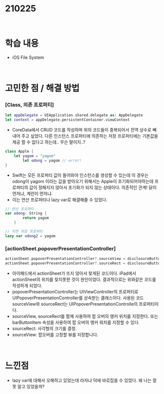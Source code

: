 # 210225

<br>

# 학습 내용

- iOS File System

<br>

# 고민한 점 / 해결 방법

### [Class,  의존 프로퍼티]

```swift
let appDelegate = UIApplication.shared.delegate as! AppDelegate
let context = appDelegate.persistentContainer.viewContext
```

- CoreData에서 CRUD 코드를 작성하며 위의 코드들이 중복되어서 전역 상수로 빼내어 주고 싶었다. 다른 인스턴스 프로퍼티에 의존하는 저장  프로퍼티에는 기본값을 제공 할 수 없다고 하는데.. 무슨 말이지..?

```swift
class Apple {
    let yagom = "yagom"
		let odong = yagom // error!
}
```

- Swift는 모든 프로퍼티 값이  들어와야 인스턴스를 생성할  수 있는데 이 경우는 odong이 yagom 이라는 값을 받아오기 위해서는 Apple이 초기화되어야하는데 프로퍼티의 값이 정해지지 않아서  초기화가 되지 않는 상태이다. 의존적인 관계! 닭이 먼저냐, 계란이 먼저냐.
- 이는 연산 프로퍼티나 lazy var로 해결해줄 수 있었다.

```swift
// 연산 프로퍼티
var odong: String {
        return yagom
    }

// 지연 저장 프로퍼티
lazy var odong2 = yagom
```

### [actionSheet.popoverPresentationController]

```swift
actionSheet.popoverPresentationController?.sourceView = disclosureButton
actionSheet.popoverPresentationController?.sourceRect = disclosureButton.bounds
```

- 아이패드에서 actionSheet가 뜨지 않아서 찾게된 코드이다. iPad에서 actionSheet의 위치를 찾지못한 것이 원인이었다.  결과적으로는  위와같은 코드를 작성하게 되었다.
- popoverPresentationController는 UIViewController의 프로퍼티로 UIPopoverPresentationController를 상속받는 클래스이다. 사용된 코드 sourceView와 sourceRect는 UIPopoverPresentationControlle의 프로퍼티이다.
- sourceView, sourceRect를 함께 사용하여 팝 오버의 앵커 위치를 지정한다. 또는 barButtonItem 속성을 사용하여 팝 오버의 앵커 위치를 지정할 수 있다.
- sourceRect: 사각형의 크기를 결정.
- sourceView: 팝오버를 고정할 뷰를 지정합니다.

<br>

# 느낀점

- lazy var에 대해서 오해하고 있었는데  라자냐 덕에  바로잡을 수 있었다. 왜 나는 잘못  알고 있었을까?


<br>
